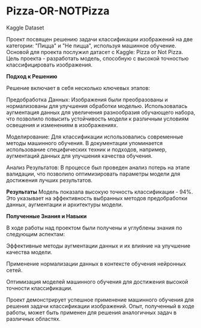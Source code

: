 # Pizza-OR-NOTPizza
Kaggle Dataset

Проект посвящен решению задачи классификации изображений на две категории: "Пицца" и "Не пицца", используя машинное обучение. Основой для проекта послужил датасет с Kaggle: Pizza or Not Pizza.
Цель проекта - разработать модель, способную с высокой точностью классифицировать изображения.

**Подход к Решению**

Решение включает в себя несколько ключевых этапов:

Предобработка Данных: Изображения были преобразованы и нормализованы для улучшения обработки моделью. Использовалась аугментация данных для увеличения разнообразия обучающего набора, что позволило повысить устойчивость модели к различным условиям освещения и изменениям в изображениях.

Моделирование: Для классификации использовались современные методы машинного обучения. В документации упоминается использование специфических техник и подходов, например, аугментаций данных для улучшения качества обучения.

Анализ Результатов: В процессе был проведен анализ потерь на этапе валидации, что позволило оптимизировать параметры модели для достижения лучших результатов.

**Результаты**
Модель показала высокую точность классификации - 94%. Это указывает на эффективность выбранных методов предобработки данных, аугментации и архитектуры модели.

**Полученные Знания и Навыки**

В ходе работы над проектом были получены и углублены знания по следующим аспектам:

Эффективные методы аугментации данных и их влияние на улучшение качества модели.

Применение нормализации данных в контексте обучения нейронных сетей.

Оптимизация моделей машинного обучения для достижения высокой точности классификации.



Проект демонстрирует успешное применение машинного обучения для решения задачи классификации изображений. Опыт, полученный в ходе работы, может быть применен для решения аналогичных задач в различных областях.
